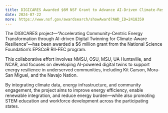 ```yaml
---
title: DIGICARES Awarded $6M NSF Grant to Advance AI-Driven Climate-Resilient Energy Solutions
date: 2024-07-22
more: https://www.nsf.gov/awardsearch/showAward?AWD_ID=2418359
---
```


The DIGICARES project—“Accelerating Community-Centric Energy Transformation through AI-driven Digital Twinning for Climate-Aware Resilience”—has been awarded a $6 million grant from the National Science Foundation’s EPSCoR RII-FEC program.

This collaborative effort involves NMSU, OSU, MSU, UA Huntsville, and NCAR, and focuses on developing AI-powered digital twins to support energy resilience in underserved communities, including Kit Carson, Mora-San Miguel, and the Navajo Nation.

By integrating climate data, energy infrastructure, and community engagement, the project aims to improve energy efficiency, enable renewable integration, and reduce energy burden—while also promoting STEM education and workforce development across the participating states.

